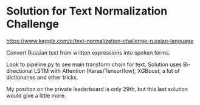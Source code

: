# Solution for Text Normalization Challenge
https://www.kaggle.com/c/text-normalization-challenge-russian-language

Convert Russian text from written expressions into spoken forms.

Look to pipeline.py to see main transform chain for text. Solution uses Bi-directional LSTM with Attention (Keras/Tensorflow), XGBoost, a lot of dictionaries and other tricks. 

My position on the private leaderboard is only 29th, but this last solution would give a little more.
